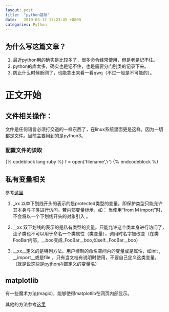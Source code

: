 ```yaml
---
layout: post
title:  "python基础"
date:   2019-03-12 13:23:45 +0800
categories: Python
---
```


## 为什么写这篇文章？

1. 最近python用的确实是比较多了，很多命令经常使用，但是老是记不住。
2. python的库太多，确实也是记不住，也是需要分门别类的记录下来。
3. 防止什么时候断网了，也能拿出来看一看qwq（不过一般是不可能的）。

# 正文开始

## 文件相关操作：

文件是任何语言必须打交道的一样东西了，在linux系统里面更是这样，因为一切都是文件。目前主要用到的是python3。

### 配置文件的读取

{% codeblock lang:ruby %}
f = open('filename','r')
{% endcodeblock %}

<!-- more -->
<!-- {{ page.title }} -->

## 私有变量相关

参考[这里](https://www.cnblogs.com/lijunjiang2015/p/7802410.html)

1. _xx 以单下划线开头的表示的是protected类型的变量。即保护类型只能允许其本身与子类进行访问。若内部变量标示，如： 当使用“from M import”时，不会将以一个下划线开头的对象引入 。

2. __xx 双下划线的表示的是私有类型的变量。只能允许这个类本身进行访问了，连子类也不可以用于命名一个类属性（类变量），调用时名字被改变（在类FooBar内部，__boo变成_FooBar__boo,如self._FooBar__boo）

3. __xx__定义的是特列方法。用户控制的命名空间内的变量或是属性，如init , __import__或是file 。只有当文档有说明时使用，不要自己定义这类变量。 （就是说这些是python内部定义的变量名）


## matplotlib

有一些魔术方法(magic)，能够使得matplotlib在网页内部显示。

其他的方法参考[这里](http://stackoverflow.com/questions/1907993/autoreload-of-modules-in-ipython)